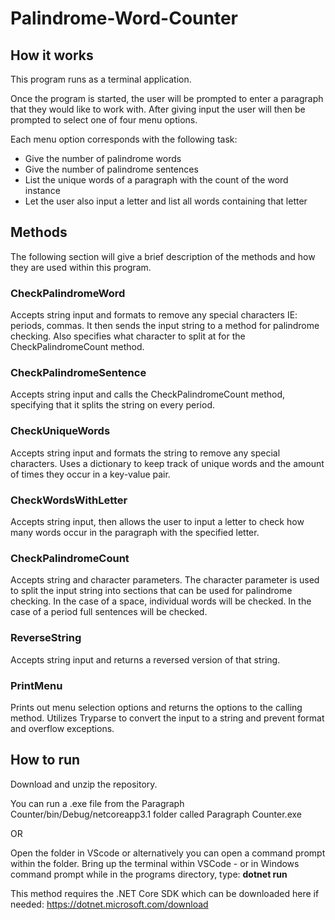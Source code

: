 # Palindrome-Word-Counter

<h2>How it works</h2>
  This program runs as a terminal application.
  
  Once the program is started, the user will be prompted to enter a paragraph that they would like to work with. 
  After giving input the user will then be prompted to select one of four menu options.
  
  Each menu option corresponds with the following task:
  
  <ul>
  <li>Give the number of palindrome words</li>
  <li>Give the number of palindrome sentences</li>
  <li>List the unique words of a paragraph with the count of the word instance</li>
  <li>Let the user also input a letter and list all words containing that letter</li>
  </ul>

<h2>Methods</h2>
  The following section will give a brief description of the methods and how they are used within this program.
  
  <h3>CheckPalindromeWord</h3>
    Accepts string input and formats to remove any special characters IE: periods, commas. It then sends the input string to a method for palindrome checking.
    Also specifies what character to split at for the CheckPalindromeCount method.
  
  <h3>CheckPalindromeSentence</h3>
    Accepts string input and calls the CheckPalindromeCount method, specifying that it splits the string on every period.
  
  <h3>CheckUniqueWords</h3>
    Accepts string input and formats the string to remove any special characters. Uses a dictionary to keep track of unique words and the amount of times they occur in a key-value pair.
  
  <h3>CheckWordsWithLetter</h3>
    Accepts string input, then allows the user to input a letter to check how many words occur in the paragraph with the specified letter.
    
  <h3>CheckPalindromeCount</h3>
    Accepts string and character parameters. The character parameter is used to split the input string into sections that can be used for palindrome checking. In the case of a space, individual words will be checked. In the case of a period full sentences will be checked.
  
  <h3>ReverseString</h3>
    Accepts string input and returns a reversed version of that string.
    
  <h3>PrintMenu</h3>
    Prints out menu selection options and returns the options to the calling method. Utilizes Tryparse to convert the input to a string and prevent format and overflow exceptions.

<h2>How to run</h2>

Download and unzip the repository. 

You can run a .exe file from the Paragraph Counter/bin/Debug/netcoreapp3.1 folder called Paragraph Counter.exe

OR

Open the folder in VScode or alternatively you can open a command prompt within the folder. Bring up the terminal within VSCode - or in Windows command prompt while in the programs directory, type: <strong>dotnet run</strong>

This method requires the .NET Core SDK which can be downloaded here if needed: https://dotnet.microsoft.com/download
